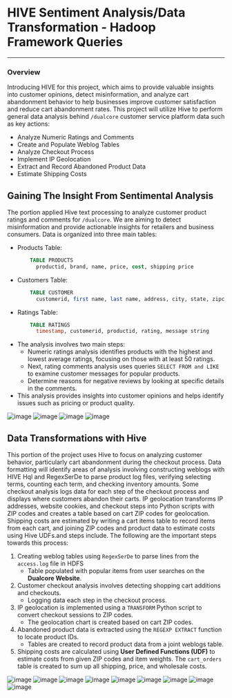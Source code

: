 # HIVE Sentiment Analysis/Data Transformation - Hadoop Framework Queries
---
### Overview
Introducing HIVE for this project, which aims to provide valuable insights into customer opinions, detect misinformation, and analyze cart abandonment behavior to help businesses improve customer satisfaction and reduce cart abandonment rates. This project will utilize Hive to perform general data analysis behind `/dualcore` customer service platform data such as key actions: 
- Analyze Numeric Ratings and Comments
- Create and Populate Weblog Tables
- Analyze Checkout Process
- Implement IP Geolocation
- Extract and Record Abandoned Product Data
- Estimate Shipping Costs

## Gaining The Insight From Sentimental Analysis
The portion applied Hive text processing to analyze customer product ratings and comments for `/dualcore`. We are aiming to detect misinformation and provide actionable insights for retailers and business consumers. Data is organized into three main tables: 
- Products Table:
  ```sql
      TABLE PRODUCTS
        productid, brand, name, price, cost, shipping price
  ```
- Customers Table:
  ```sql
      TABLE CUSTOMER
        customerid, first name, last name, address, city, state, zipcode
  ```
- Ratings Table:
  ```sql
      TABLE RATINGS
        timestamp, customerid, productid, rating, message string
  ```
- The analysis involves two main steps:
  - Numeric ratings analysis identifies products with the highest and lowest average ratings, focusing on those with at least 50 ratings.
  - Next, rating comments analysis uses queries `SELECT FROM and LIKE` to examine customer messages for popular products.
  - Determine reasons for negative reviews by looking at specific details in the comments.
- This analysis provides insights into customer opinions and helps identify issues such as pricing or product quality.

![image](https://github.com/user-attachments/assets/41f6f910-6e59-4ebc-a17a-cd494f799cb9)
![image](https://github.com/user-attachments/assets/b92bb03e-f32b-41d9-a306-5ed5857afb6a)
![image](https://github.com/user-attachments/assets/f6b87be1-afe2-4d6d-8c01-a6df593aa9aa)
![image](https://github.com/user-attachments/assets/f5dc09e4-8e11-4fe1-9a62-c7cfbcf93e6b)

## Data Transformations with Hive 
This portion of the project uses Hive to focus on analyzing customer behavior, particularly cart abandonment during the checkout process. Data formatting will identify areas of analysis involving constructing weblogs with HIVE Hql and RegexSerDe to parse product log files, verifying selecting terms, counting each term, and checking inventory amounts. Some checkout analysis logs data for each step of the checkout process and displays where customers abandon their carts. IP geolocation transforms IP addresses, website cookies, and checkout steps into Python scripts with ZIP codes and creates a table based on cart ZIP codes for geolocation. Shipping costs are estimated by writing a cart items table to record items from each cart, and joining ZIP codes and product data to estimate costs using Hive UDFs.and steps include. The following are the important steps towards this process: 
  1. Creating weblog tables using `RegexSerDe` to parse lines from the `access.log` file in HDFS
     - Table populated with popular items from user searches on the **Dualcore Website**.
  2. Customer checkout analysis involves detecting shopping cart additions and checkouts.
     - Logging data each step in the checkout process.
  3. IP geolocation is implemented using a `TRANSFORM` Python script to convert checkout sessions to ZIP codes.
     - The geolocation chart is created based on cart ZIP codes.
  4. Abandoned product data is extracted using the `REGEXP EXTRACT` function to locate product IDs.
     - Tables are created to record product data from a joint weblogs table.
  5. Shipping costs are calculated using **User Defined Functions (UDF)** to estimate costs from given ZIP codes and item weights.
     The `cart_orders` table is created to sum up all shipping, price, and wholesale costs.

![image](https://github.com/user-attachments/assets/3145d9a7-fef7-488c-85f7-a0a7f03a62d6)
![image](https://github.com/user-attachments/assets/f1985650-8c78-491f-a8ef-9af41b0ca16f)
![image](https://github.com/user-attachments/assets/501109d1-21ab-4e5e-b1d6-b036ffd66a55)
![image](https://github.com/user-attachments/assets/935a0ee9-b7b9-4fcd-ab1d-2913f18da558)
![image](https://github.com/user-attachments/assets/e12e2a6c-fc23-4ac1-a7bc-09d4cfe73909)
![image](https://github.com/user-attachments/assets/7f6683a5-6720-48b9-b7cb-8656a67640ae)
![image](https://github.com/user-attachments/assets/2e8ef6d0-a431-44d1-9afc-1d3073d53bd3)
![image](https://github.com/user-attachments/assets/854fa061-b3a8-4c36-8c27-1cff0779c3a5)
![image](https://github.com/user-attachments/assets/55c1f32c-c074-468e-8c7a-82ae1b292b8d)


  


